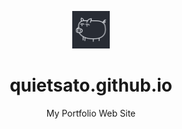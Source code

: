 <p align="center">
  <img alt="Avatar" src="./src/images/icon.svg" width="60" />
</p>
<h1 align="center">
  quietsato.github.io
</h1>
<p align="center">
  My Portfolio Web Site
</p>
